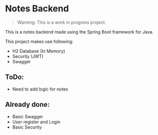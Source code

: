 # Notes Backend

> Warning: This is a work in progress project.

This is a notes backend made using the Spring Boot framework for Java.

This project makes use following:

- H2 Database (In Memory)
- Security (JWT)
- Swagger

## ToDo:

- Need to add logic for notes

## Already done:

- Basic Swagger
- User register and Login
- Basic Security